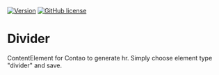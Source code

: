 [![Version](https://img.shields.io/packagist/v/stefansl/divider.svg?style=flat-square)](https://packagist.org/packages/stefansl/divider)  [![GitHub license](https://img.shields.io/badge/license-GPL-blue.svg?style=flat-square)](https://raw.githubusercontent.com/stefansl/divider/master/LICENSE)


Divider
=======

ContentElement for Contao to generate hr. 
Simply choose element type "divider" and save.

